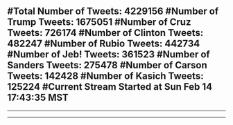 #Total Number of Tweets: 4229156 
#Number of Trump Tweets: 1675051
#Number of Cruz Tweets: 726174
#Number of Clinton Tweets: 482247
#Number of Rubio Tweets: 442734
#Number of Jeb! Tweets: 361523
#Number of Sanders Tweets: 275478
#Number of Carson Tweets: 142428
#Number of Kasich Tweets: 125224
#Current Stream Started at Sun Feb 14 17:43:35 MST
---
---
---
